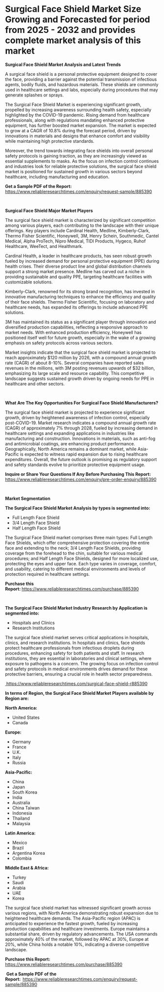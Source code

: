 <p><h1>Surgical Face Shield Market Size Growing and Forecasted for period from 2025 - 2032 and provides complete market analysis of this market</h1></p><p><strong>Surgical Face Shield Market Analysis and Latest Trends</strong></p>
<p><p>A surgical face shield is a personal protective equipment designed to cover the face, providing a barrier against the potential transmission of infectious agents, bodily fluids, and hazardous materials. These shields are commonly used in healthcare settings and labs, especially during procedures that may generate splashes or sprays.</p><p>The Surgical Face Shield Market is experiencing significant growth, propelled by increasing awareness surrounding health safety, especially highlighted by the COVID-19 pandemic. Rising demand from healthcare professionals, along with regulations mandating enhanced protective equipment, has further boosted market expansion. The market is expected to grow at a CAGR of 10.8% during the forecast period, driven by innovations in materials and designs that enhance comfort and visibility while maintaining high protective standards.</p><p>Moreover, the trend towards integrating face shields into overall personal safety protocols is gaining traction, as they are increasingly viewed as essential supplements to masks. As the focus on infection control continues and industries look for reliable protective solutions, the surgical face shield market is positioned for sustained growth in various sectors beyond healthcare, including manufacturing and education.</p></p>
<p><strong>Get a Sample PDF of the Report:&nbsp;</strong> <a href="https://www.reliableresearchtimes.com/enquiry/request-sample/885390?utm_campaign=2627&utm_medium=2&utm_source=Github&utm_content=ia&utm_term=13042025&utm_id=surgical-face-shield">https://www.reliableresearchtimes.com/enquiry/request-sample/885390</a></p>
<p>&nbsp;</p>
<p><strong>Surgical Face Shield Major Market Players</strong></p>
<p><p>The surgical face shield market is characterized by significant competition among various players, each contributing to the landscape with their unique offerings. Key players include Cardinal Health, Medline, Kimberly-Clark, Thermo Fisher Scientific, Honeywell, 3M, Henry Schein, Southmedic, Cantel Medical, Alpha ProTech, Nipro Medical, TIDI Products, Hygeco, Ruhof Healthcare, WeeTect, and Healthmark.</p><p>Cardinal Health, a leader in healthcare products, has seen robust growth fueled by increased demand for personal protective equipment (PPE) during health crises. Their diverse product line and global distribution channels support a strong market presence. Medline has carved out a niche in providing sustainable and quality PPE, targeting healthcare facilities with customizable solutions. </p><p>Kimberly-Clark, renowned for its strong brand recognition, has invested in innovative manufacturing techniques to enhance the efficiency and quality of their face shields. Thermo Fisher Scientific, focusing on laboratory and healthcare needs, has expanded its offerings to include advanced PPE solutions. </p><p>3M has maintained its status as a significant player through innovation and diversified production capabilities, reflecting a responsive approach to market needs. With enhanced production efficiency, Honeywell has positioned itself well for future growth, especially in the wake of a growing emphasis on safety protocols across various sectors.</p><p>Market insights indicate that the surgical face shield market is projected to reach approximately $120 million by 2026, with a compound annual growth rate (CAGR) of about 8-10%. Several companies have reported sales revenues in the millions, with 3M posting revenues upwards of $32 billion, emphasizing its large scale and resource capability. This competitive landscape suggests sustained growth driven by ongoing needs for PPE in healthcare and other sectors.</p></p>
<p>&nbsp;</p>
<p><strong>What Are The Key Opportunities For Surgical Face Shield Manufacturers?</strong></p>
<p><p>The surgical face shield market is projected to experience significant growth, driven by heightened awareness of infection control, especially post-COVID-19. Market research indicates a compound annual growth rate (CAGR) of approximately 7% through 2028, fueled by increasing demand in healthcare settings and expanding applications in industries like manufacturing and construction. Innovations in materials, such as anti-fog and antimicrobial coatings, are enhancing product performance. Geographically, North America remains a dominant market, while Asia-Pacific is expected to witness rapid expansion due to rising healthcare expenditures. Overall, the future outlook is promising as regulatory support and safety standards evolve to prioritize protective equipment usage.</p></p>
<p><strong>Inquire or Share Your Questions If Any Before Purchasing This Report:</strong> <a href="https://www.reliableresearchtimes.com/enquiry/pre-order-enquiry/885390?utm_campaign=2627&utm_medium=2&utm_source=Github&utm_content=ia&utm_term=13042025&utm_id=surgical-face-shield">https://www.reliableresearchtimes.com/enquiry/pre-order-enquiry/885390</a></p>
<p>&nbsp;</p>
<p><strong>Market Segmentation</strong></p>
<p><strong>The Surgical Face Shield Market Analysis by types is segmented into:</strong></p>
<p><ul><li>Full Length Face Shield</li><li>3/4 Length Face Shield</li><li>Half Length Face Shield</li></ul></p>
<p><p>The Surgical Face Shield market comprises three main types: Full Length Face Shields, which offer comprehensive protection covering the entire face and extending to the neck; 3/4 Length Face Shields, providing coverage from the forehead to the chin, suitable for various medical procedures; and Half Length Face Shields, designed for more localized use, protecting the eyes and upper face. Each type varies in coverage, comfort, and usability, catering to different medical environments and levels of protection required in healthcare settings.</p></p>
<p><strong>Purchase this Report:&nbsp;</strong><a href="https://www.reliableresearchtimes.com/purchase/885390?utm_campaign=2627&utm_medium=2&utm_source=Github&utm_content=ia&utm_term=13042025&utm_id=surgical-face-shield">https://www.reliableresearchtimes.com/purchase/885390</a></p>
<p>&nbsp;</p>
<p><strong>The Surgical Face Shield Market Industry Research by Application is segmented into:</strong></p>
<p><ul><li>Hospitals and Clinics</li><li>Research Institutions</li></ul></p>
<p><p>The surgical face shield market serves critical applications in hospitals, clinics, and research institutions. In hospitals and clinics, face shields protect healthcare professionals from infectious droplets during procedures, enhancing safety for both patients and staff. In research institutions, they are essential in laboratories and clinical settings, where exposure to pathogens is a concern. The growing focus on infection control and safety protocols in medical environments drives demand for these protective barriers, ensuring a crucial role in health sector preparedness.</p></p>
<p><a href="https://www.reliableresearchtimes.com/surgical-face-shield-r885390?utm_campaign=2627&utm_medium=2&utm_source=Github&utm_content=ia&utm_term=13042025&utm_id=surgical-face-shield">&nbsp;https://www.reliableresearchtimes.com/surgical-face-shield-r885390</a></p>
<p><strong>In terms of Region, the Surgical Face Shield Market Players available by Region are:</strong></p>
<p>
    <p> <strong> North America: </strong>
        <ul>
            <li>United States</li>
            <li>Canada</li>
        </ul>
        </p> 
    <p> <strong> Europe: </strong>
        <ul>
            <li>Germany</li>
            <li>France</li>
            <li>U.K.</li>
            <li>Italy</li>
            <li>Russia</li>
        </ul>
        </p> 
    <p> <strong> Asia-Pacific: </strong>
        <ul>
            <li>China</li>
            <li>Japan</li>
            <li>South Korea</li>
            <li>India</li>
            <li>Australia</li>
            <li>China Taiwan</li>
            <li>Indonesia</li>
            <li>Thailand</li>
            <li>Malaysia</li>
        </ul>
        </p> 
    <p> <strong> Latin America: </strong>
        <ul>
            <li>Mexico</li>
            <li>Brazil</li>
            <li>Argentina Korea</li>
            <li>Colombia</li>
        </ul>
        </p> 
    <p> <strong> Middle East & Africa: </strong>
        <ul>
            <li>Turkey</li>
            <li>Saudi</li>
            <li>Arabia</li>
            <li>UAE</li>
            <li>Korea</li>
        </ul>
    </p>
    </p>
<p><p>The surgical face shield market has witnessed significant growth across various regions, with North America demonstrating robust expansion due to heightened healthcare demands. The Asia-Pacific region (APAC) is anticipated to experience the fastest growth, fueled by increasing production capabilities and healthcare investments. Europe maintains a substantial share, driven by regulatory advancements. The USA commands approximately 40% of the market, followed by APAC at 30%, Europe at 20%, while China holds a notable 10%, indicating a diverse competitive landscape.</p></p>
<p><strong>Purchase this Report: </strong><a href="https://www.reliableresearchtimes.com/purchase/885390?utm_campaign=2627&utm_medium=2&utm_source=Github&utm_content=ia&utm_term=13042025&utm_id=surgical-face-shield">https://www.reliableresearchtimes.com/purchase/885390</a></p>
<p>&nbsp;<strong>Get a Sample PDF of the Report:&nbsp;&nbsp;</strong><a href="https://www.reliableresearchtimes.com/enquiry/request-sample/885390?utm_campaign=2627&utm_medium=2&utm_source=Github&utm_content=ia&utm_term=13042025&utm_id=surgical-face-shield">https://www.reliableresearchtimes.com/enquiry/request-sample/885390</a></p>
<p><strong></strong></p>
<p><p></p><p></p><p></p></p>